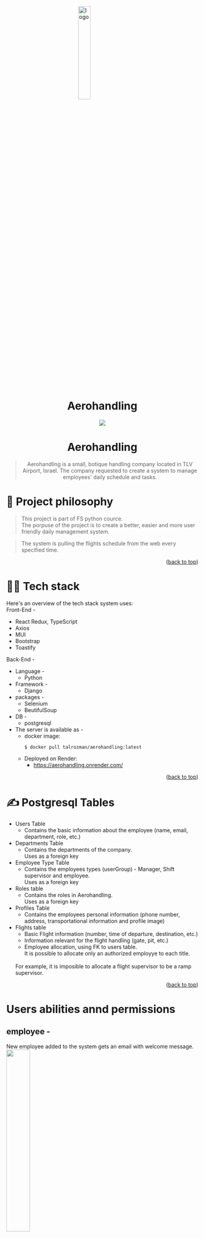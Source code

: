 <a name="readme-top">
<img src ="./front/public/aero.png" alt="logo" style="
    display: block;
    margin-left: auto;
    margin-right: auto;
    width: 25%;">
    </a>
<br/>
<h1 align='center'>Aerohandling</h1>

<div align='center'>

<a href='https://aerohandling.netlify.app/'>
<img src='https://img.shields.io/badge/HOMEPAGE-gray?style=for-the-badge'>
</a>

<br />

# Aerohandling
> Aerohandling is a small, botique handling company located in TLV Airport, Israel.
> The company requested to create a system to manage employees' daily schedule and tasks.
</div>

# 🧐 Project philosophy

> This project is part of FS python cource. <br/>
> The porpuse of the project is to create a better, easier  and more user friendly 
> daily management system.

>The system is pulling the flights schedule from the web every specified time.
<p align="right">(<a href="#readme-top">back to top</a>)</p>

# 👨‍💻 Tech stack

Here's an overview of the tech stack system uses:<br/>
Front-End - 
- React Redux, TypeScript
- Axios
- MUI
- Bootstrap
- Toastify

Back-End - 
- Language -
    - Python
- Framework -
    - Django
- packages -
    - Selenium
    - BeutifulSoup
- DB - 
    - postgresql
- The server is available as -
    - docker image:
        ```docker
        $ docker pull talrozman/aerohandling:latest
        ```
    - Deployed on Render:
        - https://aerohandling.onrender.com/
<p align="right">(<a href="#readme-top">back to top</a>)</p>

# ✍ Postgresql Tables
 - Users Table
    - Contains the basic information about the employee (name, email, department, role, etc.)
- Departments Table
    - Contains the departments of the company.<br/>Uses as a foreign key
- Employee Type Table
    - Contains the employees types (userGroup) - Manager, Shift supervisor and employee.
    <br/>Uses as a foreign key
- Roles table 
    - Contains the roles in Aerohandling.<br/>Uses as a foreign key
- Profiles Table
    - Contains the employees personal information (phone number, address, transportational information and profile image)
- Flights table
    - Basic Flight information (number, time of departure, destination, etc.)
    - Information relevant for the flight handling (gate, pit, etc.)
    - Employee allocation, using FK to users table.<br/>
    It is possible to allocate only an authorized employye to each title.
    <br/>
    For example, it is imposible to allocate a flight supervisor to be a ramp supervisor.
<p align="right">(<a href="#readme-top">back to top</a>)</p>

# Users abilities annd permissions
## employee -
New employee added to the system gets an email with welcome message.<br/>
<img src="./readmeImages/email.jpg" width="35%"><br/>
in addition the mail will contain a link to the system website and temporary password.<br/>
After Login, The employee will be requested to change the password and re-login.
<img src="./readmeImages/resetPwd.jpg" width="35%">
### Available functions - 
- My Profile
    - At first the employee will be required to fill out short form with address, phone number, birth date and transportation way.<br/>
    <img src="./readmeImages/profileForm.jpg" width="35%">
    - After this information is filled in, the employee will be able to see his department, role, and temporary profile picture.<br/>
    Uploading a new profile image is optional.<br/>
    <img src="./readmeImages/filledProfile.jpg" width="35%">
- Daily schedule
    - List of all flights per day sorted by schedule departure time.<br/>
    <img src="./readmeImages/dailyFlights.jpg" width="50%">
    - Filtering options are available for arrivals and departures.<br/>
    <img src="./readmeImages/filterAndDatePicker.jpg" width="50%">
    - Click on a flight will open detailed information of the flight.
    <img src="./readmeImages/singleFlightModal.jpg" width="50%"><br>
    - The employee can only view the data.
<p align="right">(<a href="#readme-top">back to top</a>)</p>

## Shift Supervisor -
In addition to all the functionalities of the employee, <br/>
The Shift supervisor is allowed to edit the data in the Daily flight screen
<table>
    <tr>
        <td colspan=2>
            Open detailed information of flight, shift supervisor user.
            <img src="./readmeImages/singleFlightModal-ShiftSpv.jpg" width="300px">
        </td>
    </tr>
    <tr>
        <td>
            Update Arrival flight information
            <img src="./readmeImages/updateArvl.jpg" width="300px">
        </td>
        <td>
            Update Departure flight information
            <img src="./readmeImages/updateDpt.jpg" width="300px">
        </td>
    </tr>
</table>
<p align="right">(<a href="#readme-top">back to top</a>)</p>

## Manager - 
In addition to all the functionalities the shift supervisor has, <br/>
The manager have additional manager tools navigation bar.
<img src="./readmeImages/managerNav.jpg" width="80%">
- Manage Profiles
    - Manage all employees, can disable and enable access to the system.
    - option to filter by department and by employee status (show all employyes or only active employees)
    <img src="./readmeImages/manageEmployees.jpg">
- Register new employee
    - only a manager can register new employee to the system.
    - Email, Name, Deparment and role are required.
    - temporary password is sent to employee via invitation email.
    <img src="./readmeImages/register.jpg" width="40%">
- Daily Schedule Screen 
    - Only a manger can pull manualy flights to the system.<br/>
    <img src="./readmeImages/pullFlights.jpg" width="40%">

<p align="right">(<a href="#readme-top">back to top</a>)</p>

# Contact
Tal Rozman - talrozman9@outlook.com<br/>
Project Link: https://github.com/TalRozman/FinalProj_Aerohandling<br/>
Linkdin Link: https://www.linkedin.com/in/tal-rozman/


<p align="right">(<a href="#readme-top">back to top</a>)</p>